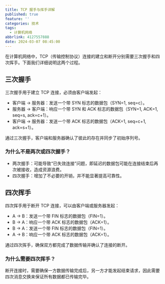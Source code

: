 ```yaml
---
title: TCP 握手与挥手详解
published: true
feature: ''
categories: 技术
tags:
  - 计算机网络
abbrlink: 4127557888
date: 2024-03-07 08:45:00
---
```


在计算机网络中，TCP（传输控制协议）连接的建立和断开分别需要三次握手和四次挥手。下面我们详细说明这两个过程。

## 三次握手

三次握手用于建立 TCP 连接，必须由客户端发起：

- 客户端 -> 服务器：发送一个带 SYN 标志的数据包（SYN=1, seq=c）。
- 服务器 -> 客户端：响应一个带 SYN 和 ACK 标志的数据包（SYN=1, ACK=1, seq=s, ack=c+1）。
- 客户端 -> 服务器：发送一个带 ACK 标志的数据包（ACK=1, seq=c+1, ack=s+1）。

通过三次握手，客户端和服务器确认了彼此的存在并同步了初始序列号。

### 为什么不是两次或四次握手？

- 两次握手：可能导致“已失效连接”问题，即延迟的数据包可能在连接结束后再次被接收，造成资源浪费。
- 四次握手：增加了不必要的开销，并不能显著提高可靠性。

## 四次挥手

四次挥手用于断开 TCP 连接，可以由客户端或服务器发起：

- A -> B：发送一个带 FIN 标志的数据包（FIN=1）。
- B -> A：响应一个带 ACK 标志的数据包（ACK=1）。
- B -> A：发送一个带 FIN 标志的数据包（FIN=1）。
- A -> B：响应一个带 ACK 标志的数据包（ACK=1）。

通过四次挥手，确保双方都完成了数据传输并确认了连接的断开。

### 为什么需要四次挥手？

断开连接时，需要确保一方数据传输完成后，另一方才能发起结束请求，因此需要四次消息交换来保证所有数据都已传输完毕。
